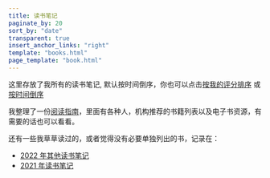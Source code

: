 ```yaml
---
title: 读书笔记
paginate_by: 20
sort_by: "date"
transparent: true
insert_anchor_links: "right"
template: "books.html"
page_template: "book.html"
---
```


这里存放了我所有的读书笔记, 默认按时间倒序，你也可以点击[按我的评分排序](/books/) 或 [按时间倒序](/blog/books/)

我整理了一份[阅读指南](@/books-guide.md)，里面有各种人，机构推荐的书籍列表以及电子书资源，有需要的话也可以看看。

还有一些我草草读过的，或者觉得没有必要单独列出的书，记录在：

- [2022 年其他读书笔记](@/blog/books/2022.md)
- [2021 年读书笔记](@/blog/books-2021.md)
